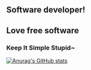 ## Software developer! 
## Love free software
### Keep It Simple Stupid~

[![Anurag's GitHub stats](https://github-readme-stats.vercel.app/api?username=LoongArum)](https://github.com/anuraghazra/github-readme-stats)
